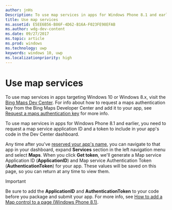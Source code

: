 ```yaml
---
author: jnHs
Description: To use map services in apps for Windows Phone 8.1 and earlier, you need a map service application ID and a token to include in your app's code. You can get this token in the Dev Center dashboard.
title: Use map services
ms.assetid: E5EE6B56-B86F-4D62-B16A-F023FE98EFAB
ms.author: wdg-dev-content
ms.date: 09/27/2017
ms.topic: article
ms.prod: windows
ms.technology: uwp
keywords: windows 10, uwp
ms.localizationpriority: high
---
```


# Use map services

To use map services in apps targeting Windows 10 or Windows 8.x, visit the [Bing Maps Dev Center](http://go.microsoft.com/fwlink/p/?LinkId=614880). For info about how to request a maps authentication key from the Bing Maps Developer Center and add it to your app, see [Request a maps authentication key](../maps-and-location/authentication-key.md) for more info. 

To use map services in apps for Windows Phone 8.1 and earlier, you need to request a map service application ID and a token to include in your app's code in the Dev Center dashboard.

Any time after you've [reserved your app's name](create-your-app-by-reserving-a-name.md), you can navigate to that app in your dashboard, expand **Services** section in the left navigation menu and select **Maps**. When you click **Get token**, we'll generate a Map service Application ID (**ApplicationID**) and Map service Authentication Token (**AuthenticationToken**) for your app. These values will be saved on this page, so you can return at any time to view them.

> [!IMPORTANT]
> Be sure to add the **ApplicationID** and **AuthenticationToken** to your code before you package and submit your app. For more info, see [How to add a Map control to a page (Windows Phone 8.1)](http://go.microsoft.com/fwlink/p/?LinkId=614882).

 

 




